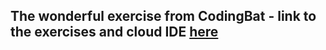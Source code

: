 ## The wonderful exercise from CodingBat - link to the exercises and cloud IDE [here](https://codingbat.com/python)
